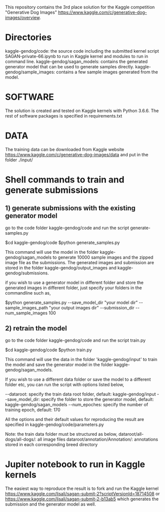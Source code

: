 
This repository contains the 3rd place solution for the Kaggle competition "Generative Dog Images" https://www.kaggle.com/c/generative-dog-images/overview.

# Directories
kaggle-gendog/code: the source code including the submitted kernel script SAGAN-private-66.ipynb to run in Kaggle kernel and modules to run in command line.
kaggle-gendog/sagan_models: contains the generated generator model that can be used to generate samples directly.
kaggle-gendog/sample_images: contains a few sample images generated from the model.

# SOFTWARE
The solution is created and tested on Kaggle kernels with Python 3.6.6.
The rest of software packages is specified in requirements.txt

# DATA 
The training data can be downloaded from Kaggle website https://www.kaggle.com/c/generative-dog-images/data and put in the folder ./input/

# Shell commands to train and generate submissions 
## 1) generate submissions with the existing generator model
go to the code folder kaggle-gendog/code and run the script generate-samples.py

$cd kaggle-gendog/code 
$python generate_samples.py 

This command will use the model in the folder kaggle-gendog/sagan_models to generate 10000 sample images and the zipped image file as the submissions.
The generated images and submission are stored in the folder kaggle-gendog/output_images and kaggle-gendog/submissions.

if you wish to use a generator model in different folder and store the generated images in different folder, just specify your folders in the commandline such as,

$python generate_samples.py --save_model_dir "your model dir" --sample_images_path "your output images dir" --submission_dir --num_sample_images 100

## 2) retrain the model
go to the code folder kaggle-gendog/code and run the script train.py

$cd kaggle-gendog/code 
$python train.py

This command will use the data in the folder 'kaggle-gendog/input' to train the model and save the generator model in the folder kaggle-gendog/sagan_models.

If you wish to use a different data folder or save the model to a different folder etc, you can run the script with options listed below, 

--dataroot: specify the train data root folder, default: kaggle-gendog/input
--save_model_dir: specify the folder to store the generator model, default: kaggle-gendog/sagan_models
--num_epoches: specify the number of training epoch, default: 170


All the options and their default values for reproducing the result are specified in kaggle-gendog/code/parameters.py

Note: the train data folder must be structured as below,
dataroot/all-dogs/all-dogs/: all image files
dataroot/annotation/Annotation/: annotations stored in each corresponding breed directory


# Jupiter notebook to run in Kaggle kernels 
The easiest way to reproduce the result is to fork and run the Kaggle kernel https://www.kaggle.com/lisali/sagan-submit-2?scriptVersionId=18714508
or 
https://www.kaggle.com/lisali/sagan-submit-2-b13ab5 which generates the submission and the generator model as well.
